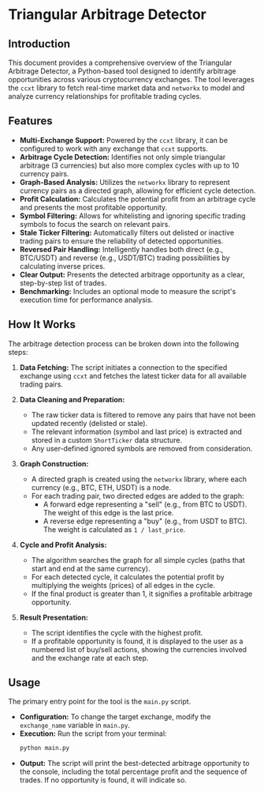 # Triangular Arbitrage Detector

## Introduction

This document provides a comprehensive overview of the Triangular Arbitrage Detector, a Python-based tool designed to identify arbitrage opportunities across various cryptocurrency exchanges. The tool leverages the `ccxt` library to fetch real-time market data and `networkx` to model and analyze currency relationships for profitable trading cycles.

## Features

- **Multi-Exchange Support:** Powered by the `ccxt` library, it can be configured to work with any exchange that `ccxt` supports.
- **Arbitrage Cycle Detection:** Identifies not only simple triangular arbitrage (3 currencies) but also more complex cycles with up to 10 currency pairs.
- **Graph-Based Analysis:** Utilizes the `networkx` library to represent currency pairs as a directed graph, allowing for efficient cycle detection.
- **Profit Calculation:** Calculates the potential profit from an arbitrage cycle and presents the most profitable opportunity.
- **Symbol Filtering:** Allows for whitelisting and ignoring specific trading symbols to focus the search on relevant pairs.
- **Stale Ticker Filtering:** Automatically filters out delisted or inactive trading pairs to ensure the reliability of detected opportunities.
- **Reversed Pair Handling:** Intelligently handles both direct (e.g., BTC/USDT) and reverse (e.g., USDT/BTC) trading possibilities by calculating inverse prices.
- **Clear Output:** Presents the detected arbitrage opportunity as a clear, step-by-step list of trades.
- **Benchmarking:** Includes an optional mode to measure the script's execution time for performance analysis.

## How It Works

The arbitrage detection process can be broken down into the following steps:

1.  **Data Fetching:** The script initiates a connection to the specified exchange using `ccxt` and fetches the latest ticker data for all available trading pairs.

2.  **Data Cleaning and Preparation:**
    *   The raw ticker data is filtered to remove any pairs that have not been updated recently (delisted or stale).
    *   The relevant information (symbol and last price) is extracted and stored in a custom `ShortTicker` data structure.
    *   Any user-defined ignored symbols are removed from consideration.

3.  **Graph Construction:**
    *   A directed graph is created using the `networkx` library, where each currency (e.g., BTC, ETH, USDT) is a node.
    *   For each trading pair, two directed edges are added to the graph:
        *   A forward edge representing a "sell" (e.g., from BTC to USDT). The weight of this edge is the last price.
        *   A reverse edge representing a "buy" (e.g., from USDT to BTC). The weight is calculated as `1 / last_price`.

4.  **Cycle and Profit Analysis:**
    *   The algorithm searches the graph for all simple cycles (paths that start and end at the same currency).
    *   For each detected cycle, it calculates the potential profit by multiplying the weights (prices) of all edges in the cycle.
    *   If the final product is greater than 1, it signifies a profitable arbitrage opportunity.

5.  **Result Presentation:**
    *   The script identifies the cycle with the highest profit.
    *   If a profitable opportunity is found, it is displayed to the user as a numbered list of buy/sell actions, showing the currencies involved and the exchange rate at each step.

## Usage

The primary entry point for the tool is the `main.py` script.

-   **Configuration:** To change the target exchange, modify the `exchange_name` variable in `main.py`.
-   **Execution:** Run the script from your terminal:
    ```bash
    python main.py
    ```
-   **Output:** The script will print the best-detected arbitrage opportunity to the console, including the total percentage profit and the sequence of trades. If no opportunity is found, it will indicate so.
